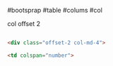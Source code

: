 
#bootsprap #table #colums #col


col offset 2

~~~html

<div class="offset-2 col-md-4">

<td colspan="number">

~~~


